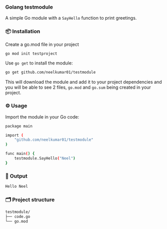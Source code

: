 ### Golang testmodule

A simple Go module with a `SayHello` function to print greetings.

### 📦 Installation
Create a go.mod file in your project
```bash
go mod init testproject
```
Use `go get` to install the module:

```bash
go get github.com/neelkumar01/testmodule
```
This will download the module and add it to your project dependencies and you will be able to see 2 files, `go.mod` and `go.sum` being created in your project.

### ⚙️ Usage
Import the module in your Go code:

```bash
package main

import (
    "github.com/neelkumar01/testmodule"
)

func main() {
    testmodule.SayHello("Neel")
}
```

### 🧩 Output
```bash
Hello Neel
```

### 🗂️ Project structure
```bash
testmodule/
├── code.go
└── go.mod

```
